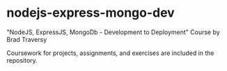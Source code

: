 # nodejs-express-mongo-dev

"NodeJS, ExpressJS, MongoDb - Development to Deployment"
Course by Brad Traversy

Coursework for projects, assignments, and exercises are included in the repository.
